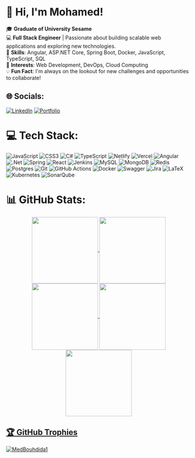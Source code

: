 # 💫 Hi, I'm Mohamed!
🎓 **Graduate of University Sesame**<br>
💻 **Full Stack Engineer** | Passionate about building scalable web applications and exploring new technologies.<br>
🌟 **Skills**: Angular, ASP.NET Core, Spring Boot, Docker, JavaScript, TypeScript, SQL<br>
🚀 **Interests**: Web Development, DevOps, Cloud Computing<br>
💡 **Fun Fact**: I'm always on the lookout for new challenges and opportunities to collaborate!

## 🌐 Socials:
[![LinkedIn](https://img.shields.io/badge/LinkedIn-%230077B5.svg?logo=linkedin&logoColor=white)](https://linkedin.com/in/https://www.linkedin.com/in/mohamedbouhdida/) 
[![Portfolio](https://img.shields.io/badge/Portfolio-%23000000.svg?logo=firefox&logoColor=white)](https://medbouhdida-portfolio.vercel.app/)

# 💻 Tech Stack:
![JavaScript](https://img.shields.io/badge/javascript-%23323330.svg?style=for-the-badge&logo=javascript&logoColor=%23F7DF1E) ![CSS3](https://img.shields.io/badge/css3-%231572B6.svg?style=for-the-badge&logo=css3&logoColor=white) ![C#](https://img.shields.io/badge/c%23-%23239120.svg?style=for-the-badge&logo=csharp&logoColor=white) ![TypeScript](https://img.shields.io/badge/typescript-%23007ACC.svg?style=for-the-badge&logo=typescript&logoColor=white) ![Netlify](https://img.shields.io/badge/netlify-%23000000.svg?style=for-the-badge&logo=netlify&logoColor=#00C7B7) ![Vercel](https://img.shields.io/badge/vercel-%23000000.svg?style=for-the-badge&logo=vercel&logoColor=white) ![Angular](https://img.shields.io/badge/angular-%23DD0031.svg?style=for-the-badge&logo=angular&logoColor=white) ![.Net](https://img.shields.io/badge/.NET-5C2D91?style=for-the-badge&logo=.net&logoColor=white) ![Spring](https://img.shields.io/badge/spring-%236DB33F.svg?style=for-the-badge&logo=spring&logoColor=white) ![React](https://img.shields.io/badge/react-%2320232a.svg?style=for-the-badge&logo=react&logoColor=%2361DAFB) ![Jenkins](https://img.shields.io/badge/jenkins-%232C5263.svg?style=for-the-badge&logo=jenkins&logoColor=white) ![MySQL](https://img.shields.io/badge/mysql-4479A1.svg?style=for-the-badge&logo=mysql&logoColor=white) ![MongoDB](https://img.shields.io/badge/MongoDB-%234ea94b.svg?style=for-the-badge&logo=mongodb&logoColor=white) ![Redis](https://img.shields.io/badge/redis-%23DD0031.svg?style=for-the-badge&logo=redis&logoColor=white) ![Postgres](https://img.shields.io/badge/postgres-%23316192.svg?style=for-the-badge&logo=postgresql&logoColor=white) ![Git](https://img.shields.io/badge/git-%23F05033.svg?style=for-the-badge&logo=git&logoColor=white) ![GitHub Actions](https://img.shields.io/badge/github%20actions-%232671E5.svg?style=for-the-badge&logo=githubactions&logoColor=white) ![Docker](https://img.shields.io/badge/docker-%230db7ed.svg?style=for-the-badge&logo=docker&logoColor=white) ![Swagger](https://img.shields.io/badge/-Swagger-%23Clojure?style=for-the-badge&logo=swagger&logoColor=white) ![Jira](https://img.shields.io/badge/jira-%230A0FFF.svg?style=for-the-badge&logo=jira&logoColor=white) ![LaTeX](https://img.shields.io/badge/latex-%23008080.svg?style=for-the-badge&logo=latex&logoColor=white) ![Kubernetes](https://img.shields.io/badge/kubernetes-%23326ce5.svg?style=for-the-badge&logo=kubernetes&logoColor=white) ![SonarQube](https://img.shields.io/badge/SonarQube-black?style=for-the-badge&logo=sonarqube&logoColor=4E9BCD)
# 📊 GitHub Stats:
<div align="center">
<a href="https://github.com/MedBouhdida1">
<img align="center" src="http://github-profile-summary-cards.vercel.app/api/cards/stats?username=MedBouhdida1&theme=2077" height="180em" />
<img align="center" src="http://github-profile-summary-cards.vercel.app/api/cards/most-commit-language?username=MedBouhdida1&theme=2077" height="180em" />
<img align="center" src="http://github-profile-summary-cards.vercel.app/api/cards/repos-per-language?username=MedBouhdida1&theme=2077" height="180em" />
<img align="center" src="http://github-profile-summary-cards.vercel.app/api/cards/productive-time?username=MedBouhdida1&theme=2077" height="180em" />
<img align="center" src="http://github-profile-summary-cards.vercel.app/api/cards/profile-details?username=MedBouhdida1&theme=2077" height="180em" />
</div>

## 🏆 GitHub Trophies
<p align="left"> <a href="https://github.com/ryo-ma/github-profile-trophy"><img src="https://github-profile-trophy.vercel.app/?username=MedBouhdida1" alt="MedBouhdida1" /></a> </p>



